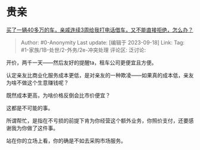 # 贵亲
[买了一辆40多万的车，亲戚连续3周给我打电话借车，又不能直接拒绝，怎么办？](https://www.zhihu.com/question/601067687/answer/3216720282)

> Author: #0-Anonymity
> Last update: [编辑于 2023-09-18]
> Link:
> Tag: #1-家族/1B-处世/2-外务/2e-冲突处理
> 评论区:
> 泛讨论:

开价，两千一天——然后友好的提醒ta，租车公司更便宜且方便。

认定亲友比商业化服务成本更低，是对亲友的一种欺凌——如果真的成本低，亲友为啥不做这个生意赚钱呢？

既然成本更高，为啥价格反倒会比市价便宜？

这都是不可能的事。

所谓帮忙，是指在不亏损的前提下肯为你经营这个额外业务，你照价支付，还要感谢我为你做了这件事。

站在你的立场上看，你的确是不如去采购市场服务。
